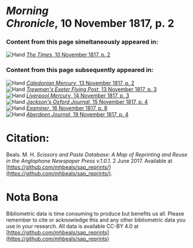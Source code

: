 # *Morning Chronicle*, 10 November 1817, p. 2  
  
### Content from this page simeltaneously appeared in:  
![Hand](http://scissorsandpaste.net/wp-content/uploads/2017/06/smallhandpointer.png) [*The Times*, 10 November 1817, p. 2](https://mhbeals.github.io/sap_html/The-Times/The-Times-10-November-1817-p-2)  
  
### Content from this page subsequently appeared in:  
![Hand](http://scissorsandpaste.net/wp-content/uploads/2017/06/smallhandpointer.png) [*Caledonian Mercury*, 13 November 1817, p. 2](https://mhbeals.github.io/sap_html/Caledonian-Mercury/Caledonian-Mercury-13-November-1817-p-2)  
![Hand](http://scissorsandpaste.net/wp-content/uploads/2017/06/smallhandpointer.png) [*Trewman's Exeter Flying Post*, 13 November 1817, p. 3](https://mhbeals.github.io/sap_html/Trewman's-Exeter-Flying-Post/Trewman's-Exeter-Flying-Post-13-November-1817-p-3)  
![Hand](http://scissorsandpaste.net/wp-content/uploads/2017/06/smallhandpointer.png) [*Liverpool Mercury*, 14 November 1817, p. 3](https://mhbeals.github.io/sap_html/Liverpool-Mercury/Liverpool-Mercury-14-November-1817-p-3)  
![Hand](http://scissorsandpaste.net/wp-content/uploads/2017/06/smallhandpointer.png) [*Jackson's Oxford Journal*, 15 November 1817, p. 4](https://mhbeals.github.io/sap_html/Jackson's-Oxford-Journal/Jackson's-Oxford-Journal-15-November-1817-p-4)  
![Hand](http://scissorsandpaste.net/wp-content/uploads/2017/06/smallhandpointer.png) [*Examiner*, 16 November 1817, p. 8](https://mhbeals.github.io/sap_html/Examiner/Examiner-16-November-1817-p-8)  
![Hand](http://scissorsandpaste.net/wp-content/uploads/2017/06/smallhandpointer.png) [*Aberdeen Journal*, 19 November 1817, p. 4](https://mhbeals.github.io/sap_html/Aberdeen-Journal/Aberdeen-Journal-19-November-1817-p-4)  


# Citation: 

Beals. M. H. *Scissors and Paste Database: A Map of Reprinting and Reuse in the Anglophone Newspaper Press v.1.0.1.* 2 June 2017. Available at [https://github.com/mhbeals/sap_reprints/](https://github.com/mhbeals/sap_reprints/). 

# Nota Bona

Bibliometric data is time consuming to produce but benefits us all. Please remember to cite or acknowledge this and any other bibliometric data you use in your research. All data is available CC-BY 4.0 at [https://github.com/mhbeals/sap_reprints](https://github.com/mhbeals/sap_reprints)